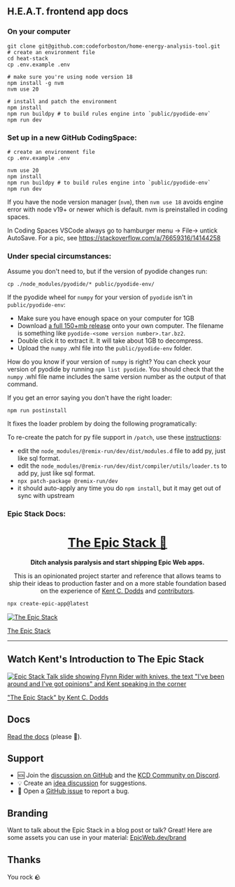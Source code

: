## H.E.A.T. frontend app docs

### On your computer

```
git clone git@github.com:codeforboston/home-energy-analysis-tool.git
# create an environment file
cd heat-stack
cp .env.example .env

# make sure you're using node version 18
npm install -g nvm
nvm use 20

# install and patch the environment
npm install
npm run buildpy # to build rules engine into `public/pyodide-env`
npm run dev
```

### Set up in a new GitHub CodingSpace:

```
# create an environment file
cp .env.example .env

nvm use 20
npm install
npm run buildpy # to build rules engine into `public/pyodide-env`
npm run dev
```

If you have the node version manager (`nvm`), then `nvm use 18` avoids engine error with node v19+ or newer which is default. nvm is preinstalled in coding spaces.


In Coding Spaces VSCode always go to hamburger menu -> File-> untick AutoSave. For a pic, see https://stackoverflow.com/a/76659316/14144258

### Under special circumstances:

Assume you don't need to, but if the version of pyodide changes run:

```
cp ./node_modules/pyodide/* public/pyodide-env/
```

If the pyodide wheel for `numpy` for your version of `pyodide` isn't in `public/pyodide-env`:

- Make sure you have enough space on your computer for 1GB
- Download [a full 150+mb release](https://github.com/pyodide/pyodide/releases) onto your own computer. The filename is something like `pyodide-<some version number>.tar.bz2`.
- Double click it to extract it. It will take about 1GB to decompress.
- Upload the `numpy` .whl file into the `public/pyodide-env` folder.

How do you know if your version of `numpy` is right? You can check your version of pyodide by running `npm list pyodide`. You should check that the `numpy` .whl file name includes the same version number as the output of that command.

If you get an error saying you don't have the right loader:

```
npm run postinstall
```

It fixes the loader problem by doing the following programatically:

To re-create the patch for py file support in `/patch`, use these [instructions](https://github.com/remix-run/remix/discussions/2468#discussioncomment-2639271):
- edit the `node_modules/@remix-run/dev/dist/modules.d` file to add py, just like sql format.
- edit the `node_modules/@remix-run/dev/dist/compiler/utils/loader.ts` to add py, just like sql format.
- `npx patch-package @remix-run/dev`
- it should auto-apply any time you do `npm install`, but it may get out of sync with upstream

### Epic Stack Docs: 
<div align="center">
  <h1 align="center"><a href="https://www.epicweb.dev/epic-stack">The Epic Stack 🚀</a></h1>
  <strong align="center">
    Ditch analysis paralysis and start shipping Epic Web apps.
  </strong>
  <p>
    This is an opinionated project starter and reference that allows teams to
    ship their ideas to production faster and on a more stable foundation based
    on the experience of <a href="https://kentcdodds.com">Kent C. Dodds</a> and
    <a href="https://github.com/epicweb-dev/epic-stack/graphs/contributors">contributors</a>.
  </p>
</div>

```sh
npx create-epic-app@latest
```

[![The Epic Stack](https://github-production-user-asset-6210df.s3.amazonaws.com/1500684/246885449-1b00286c-aa3d-44b2-9ef2-04f694eb3592.png)](https://www.epicweb.dev/epic-stack)

[The Epic Stack](https://www.epicweb.dev/epic-stack)

<hr />

## Watch Kent's Introduction to The Epic Stack

[![Epic Stack Talk slide showing Flynn Rider with knives, the text "I've been around and I've got opinions" and Kent speaking in the corner](https://github-production-user-asset-6210df.s3.amazonaws.com/1500684/277818553-47158e68-4efc-43ae-a477-9d1670d4217d.png)](https://www.epicweb.dev/talks/the-epic-stack)

["The Epic Stack" by Kent C. Dodds](https://www.epicweb.dev/talks/the-epic-stack)

## Docs

[Read the docs](https://github.com/epicweb-dev/epic-stack/blob/main/docs)
(please 🙏).

## Support

- 🆘 Join the
  [discussion on GitHub](https://github.com/epicweb-dev/epic-stack/discussions)
  and the [KCD Community on Discord](https://kcd.im/discord).
- 💡 Create an
  [idea discussion](https://github.com/epicweb-dev/epic-stack/discussions/new?category=ideas)
  for suggestions.
- 🐛 Open a [GitHub issue](https://github.com/epicweb-dev/epic-stack/issues) to
  report a bug.

## Branding

Want to talk about the Epic Stack in a blog post or talk? Great! Here are some
assets you can use in your material:
[EpicWeb.dev/brand](https://epicweb.dev/brand)

## Thanks

You rock 🪨
